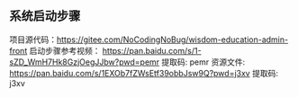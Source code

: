 ## 系统启动步骤

项目源代码：https://gitee.com/NoCodingNoBug/wisdom-education-admin-front
启动步骤参考视频： https://pan.baidu.com/s/1-sZD_WmH7Hk8GzjOegJJbw?pwd=pemr 提取码: pemr
资源文件: https://pan.baidu.com/s/1EXOb7fZWsEtf39obbJsw9Q?pwd=j3xv 提取码: j3xv